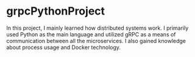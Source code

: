 # grpcPythonProject
In this project, I mainly learned how distributed systems work. I primarily used Python as the main language and utilized gRPC as a means of communication between all the microservices. I also gained knowledge about process usage and Docker technology.
